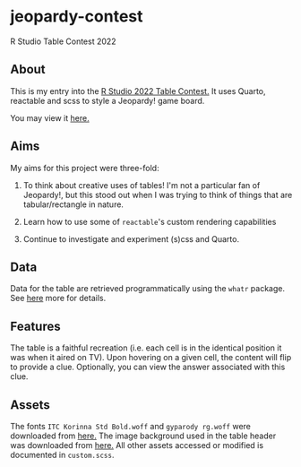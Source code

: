 # jeopardy-contest
R Studio Table Contest 2022

## About
This is my entry into the [R Studio 2022 Table Contest.](https://www.rstudio.com/blog/rstudio-table-contest-2022/) It uses Quarto, reactable and scss to style a Jeopardy! game board. </br>

You may view it [here.](https://mattkumar.quarto.pub/jeopardy-game-contest/)

## Aims
My aims for this project were three-fold:

1. To think about creative uses of tables! I'm not a particular fan of Jeopardy!, but this stood out when I was trying to think of things that are tabular/rectangle in nature.

2. Learn how to use some of `reactable`'s custom rendering capabilities

3. Continue to investigate and experiment (s)css and Quarto.

## Data
Data for the table are retrieved programmatically using the `whatr` package. See [here](https://github.com/kiernann/whatr) more for details.

## Features
The table is a faithful recreation (i.e. each cell is in the identical position it was when it aired on TV). Upon hovering on a given cell, the content will flip to provide a clue. Optionally, you can view the answer associated with this clue.

## Assets
The fonts `ITC Korinna Std Bold.woff` and `gyparody rg.woff` were downloaded from [here.](https://www.cdnfonts.com/) The image background used in the table header was downloaded from [here.](https://encrypted-tbn0.gstatic.com/images?q=tbn:ANd9GcRZHjBdKxdfv15GSsl7d6zvEiSJ_79orInqr3HQtwTMCN8CN-SSwaDwfXYzCzRZwx0LnqI&usqp=CAU) All other assets accessed or modified is documented in `custom.scss`.
